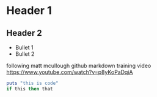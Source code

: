 # Header 1

## Header 2

* Bullet 1
* Bullet 2

following matt mcullough github markdown training video https://www.youtube.com/watch?v=p8yKoPaDqiA
```ruby
puts "this is code"
if this then that
```
